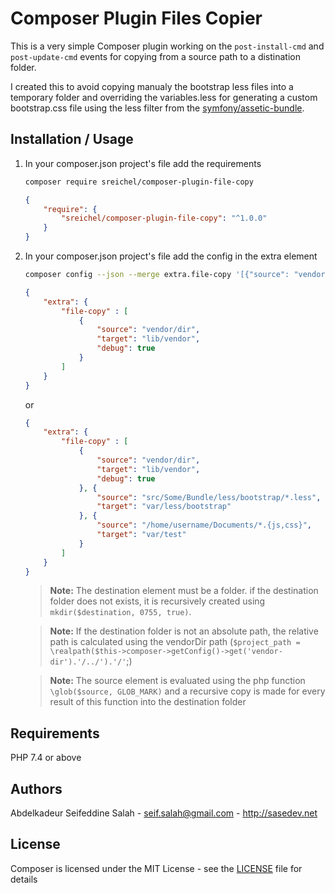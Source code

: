 Composer Plugin Files Copier
========================================

This is a very simple Composer plugin working on the `post-install-cmd` and `post-update-cmd` events for copying from a source path to a distination folder.

I created this to avoid copying manualy the bootstrap less files into a temporary folder and overriding the variables.less for generating a custom bootstrap.css file using the less filter from the [symfony/assetic-bundle](https://github.com/symfony/assetic-bundle).


Installation / Usage
--------------------

1. In your composer.json project's file add the requirements

   ``` bash
   composer require sreichel/composer-plugin-file-copy
   ```

    ``` json
    {
        "require": {
            "sreichel/composer-plugin-file-copy": "^1.0.0"
        }
    }
    ```

2. In your composer.json project's file add the config in the extra element

   ``` bash
   composer config --json --merge extra.file-copy '[{"source": "vendor/dir", "target": "lib/vendor", "debug": true}]'
   ```

    ``` json
    {
        "extra": {
            "file-copy" : [
                {
                    "source": "vendor/dir",
                    "target": "lib/vendor",
                    "debug": true
                }
            ]
        }
    }
    ```

    or

    ``` json
    {
        "extra": {
            "file-copy" : [
                {
                    "source": "vendor/dir",
                    "target": "lib/vendor",
                    "debug": true
                }, {
                    "source": "src/Some/Bundle/less/bootstrap/*.less",
                    "target": "var/less/bootstrap"
                }, {
                    "source": "/home/username/Documents/*.{js,css}",
                    "target": "var/test"
                }
            ]
        }
    }
    ```

    >    **Note:** The destination element must be a folder. if the destination folder does not exists, it is recursively created using `mkdir($destination, 0755, true)`.

    >    **Note:** If the destination folder is not an absolute path, the relative path is calculated using the vendorDir path (`$project_path = \realpath($this->composer->getConfig()->get('vendor-dir').'/../').'/'`;)

    >    **Note:** The source element is evaluated using the php function `\glob($source, GLOB_MARK)` and a recursive copy is made for every result of this function into the destination folder


Requirements
------------

PHP 7.4 or above


Authors
-------

Abdelkadeur Seifeddine Salah - <seif.salah@gmail.com> - <http://sasedev.net><br />


License
-------

Composer is licensed under the MIT License - see the [LICENSE](./LICENSE) file for details
